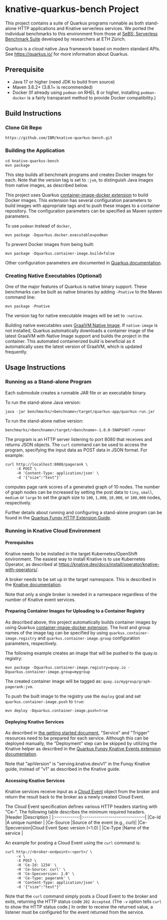 # knative-quarkus-bench Project

This project contains a suite of Quarkus programs runnable as both stand-alone
HTTP applications and Knative serverless services.
We ported the individual benchmarks to this environment from those at
[SeBS: Serverless Benchmark Suite](https://github.com/spcl/serverless-benchmarks)
developed by researchers at ETH Z&uuml;rich.

Quarkus is a cloud native Java framework based on modern standard APIs.
See https://quarkus.io/ for more information about Quarkus.

## Prerequisite

* Java 17 or higher (need JDK to build from source)
* Maven 3.6.2+ (3.8.1+ is recommended)
* Docker  (If already using `podman` on RHEL 8 or higher, installing `podman-docker` is a fairly transparant method to provide Docker compatibility.)


## Build Instructions

### Clone Git Repo
```shell
https://github.com/IBM/knative-quarkus-bench.git
```

### Building the Application
```shell
cd knative-quarkus-bench
mvn package
```

This step builds all benchmark programs and creates Docker images for each.
Note that the version tag is set to `:jvm`, to distinguish
Java images from native images, as described below.

This project uses Quarkus
[container-image-docker extension](https://quarkus.io/guides/container-image#docker)
to build Docker images.  This extension has several configuration parameters to build
images with appropriate tags and to push these images to a container repository.
The configuration parameters can be specified as Maven system parameters.

To use `podman` instead of `docker`,
```shell
mvn package -Dquarkus.docker.executable=podman
```

To prevent Docker images from being built:
```shell
mvn package -Dquarkus.container-image.build=false
```

Other configuration parameters are documented in
[Quarkus documentation](https://quarkus.io/guides/container-image#customizing).


### Creating Native Executables (Optional)

One of the major features of Quarkus is native binary support.
These benchmarks can be built as native binaries
by adding `-Pnative` to the Maven command line:
```shell
mvn package -Pnative
```

The version tag for native executable images will be set to `:native`.

Building native executables uses
[GraalVM Native Image](https://www.graalvm.org/22.0/reference-manual/native-image/).
If `native-image` is not installed, Quarkus automatically downloads
a container image of the latest GraalVM with Native Image support and builds the project
in the container.  This automated containerized build is beneficial as
it automatically uses the latest version of GraalVM, which is updated frequently.


## Usage Instructions

### Running as a Stand-alone Program

Each submodule creates a runnable JAR file or an executable binary.

To run the stand-alone Java version:
```shell
java -jar benchmarks/<benchname>/target/quarkus-app/quarkus-run.jar
```
To run the stand-alone native version:
```shell
benchmarks/<benchname>/target/<benchname>-1.0.0-SNAPSHOT-runner
```

The program is an HTTP server listening to port 8080 that receives and returns JSON objects.
The `curl` command can be used to access the program, specifying the input data as POST data
in JSON format. For example:
```shell
curl http://localhost:8080/pagerank \
     -X POST \
     -H 'Content-Type: application/json' \
     -d '{"size":"test"}'
```
computes page rank scores of a generated graph of 10 nodes.
The number of graph nodes can be increased by setting the post data to `tiny`, `small`, `medium` or `large` to set the graph size to `100`, `1,000`, `10,000`, or `100,000` nodes, respectively.


Further details about running and configuring a stand-alone program can be found in the
[Quarkus Funqy HTTP Extension Guide](https://quarkus.io/guides/funqy-http).


### Running in Knative Cloud Environment

#### Prerequisites

Knative needs to be installed in the target Kubernetes/OpenShift environment.
The easiest way to install Knative is to use Kubernetes Operator, as described at
https://knative.dev/docs/install/operator/knative-with-operators/.

A broker needs to be set up in the target namespace.  This is described in the
[Knative documentation](https://knative.dev/docs/eventing/getting-started/#adding-a-broker-to-the-namespace).

Note that only a single broker is needed in a namespace regardless of the number of
Knative event services.


#### Preparing Container Images for Uploading to a Container Registry

As described above, this project automatically builds container images by using Quarkus
[container-image-docker extension](https://quarkus.io/guides/container-image#docker).
The host and group names of the image tag can be specified by using
`quarkus.container-image.registry` and `quarkus.container-image.group` configuration
parameters, respectively.

The following example creates an image that will be pushed to the quay.io registry:
```shell
mvn package -Dquarkus.container-image.registry=quay.io -Dquarkus.container-image.group=mygroup
```
The created container image will be tagged as: `quay.io/mygroup/graph-pagerank:jvm`.

To push the built image to the registry use the `deploy` goal and set
`quarkus.container-image.push` to `true`:
```shell
mvn deploy -Dquarkus.container-image.push=true
```


#### Deploying Knative Services

As described in
[the getting started document](https://knative.dev/docs/eventing/getting-started/),
"Service" and "Trigger" resources need to be prepared for each service.
Although this can be deployed manually, the "Deployment" step can be skipped
by utilizing the Knative helper as described in the
[Quarkus Funqy Knative Events extension documentation](https://quarkus.io/guides/funqy-knative-events).

Note that "apiVersion" is "serving.knative.dev/v1" in the Funqy Knative guide, instead of
"v1" as described in the Knative guide.


#### Accessing Knative Services

Knative services receive input as a [Cloud Event](https://cloudevents.io/) object
from the broker and return the result back to the broker as a newly created Cloud Event.

The Cloud Event specification defines various HTTP headers starting with "Ce-".
The following table describes the minimum required headers.
|Header        |Description                     |
|:------------:|:-------------------------------|
|Ce-Id         |A unique number                 |
|Ce-Source     |Source of the event (e.g., curl)|
|Ce-Specversion|Cloud Event Spec version (=1.0) |
|Ce-Type       |Name of the service             |

An example for posting a Cloud Event using the `curl` command is:
```shell
curl http://<broker-endpoint>:<port>/ \
     -v \
     -X POST \
     -H 'Ce-Id: 1234' \
     -H 'Ce-Source: curl' \
     -H 'Ce-Specversion: 1.0' \
     -H 'Ce-Type: pagerank' \
     -H 'Content-Type: application/json' \
     -d '{"size":"test"}'
```


Note that the `curl` command simply posts a Cloud Event to the broker and exits, returning the
HTTP status code `202 Accepted`. (The `-v` option tells `curl` to show the HTTP status code.)
In order to receive the returned value, a listener must be configured for the event
returned from the service.
